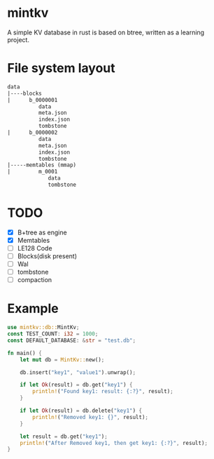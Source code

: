 # mintkv
A simple KV database in rust is based on btree, written as a learning project.

# File system layout
```txt
data
|----blocks
|      b_0000001
          data
          meta.json
          index.json
          tombstone
|      b_0000002
          data
          meta.json
          index.json
          tombstone
|-----memtables (mmap)
|         m_0001
             data 
             tombstone

```

# TODO
- [x] B+tree as engine
- [x] Memtables
- [ ] LE128 Code
- [ ] Blocks(disk present)
- [ ] Wal
- [ ] tombstone
- [ ] compaction

# Example

```rust
use mintkv::db::MintKv;
const TEST_COUNT: i32 = 1000;
const DEFAULT_DATABASE: &str = "test.db";

fn main() {
    let mut db = MintKv::new();

    db.insert("key1", "value1").unwrap();

    if let Ok(result) = db.get("key1") {
        println!("Found key1: result: {:?}", result);
    }

    if let Ok(result) = db.delete("key1") {
        println!("Removed key1: {}", result);
    }

    let result = db.get("key1");
    println!("After Removed key1, then get key1: {:?}", result);
}

```
